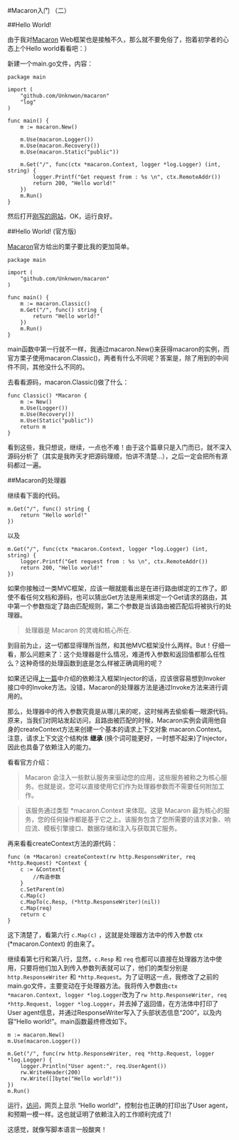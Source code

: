 #Macaron入门 （二）

##Hello World!

由于我对[Macaron](https://github.com/Unknwon/macaron) Web框架也是接触不久，那么就不要免俗了，抱着初学者的心态上个Hello world看看吧：）

新建一个main.go文件，内容：
	
	package main

	import (
		"github.com/Unknwon/macaron"
		"log"
	)

	func main() {
		m := macaron.New()

		m.Use(macaron.Logger())
		m.Use(macaron.Recovery())
		m.Use(macaron.Static("public"))

		m.Get("/", func(ctx *macaron.Context, logger *log.Logger) (int, string) {
			logger.Printf("Get request from : %s \n", ctx.RemoteAddr())
			return 200, "Hello world!"
		})
		m.Run()
	}

然后打开[刚写的网站](http://127.0.0.1:4000)，OK，运行良好。

##Hello World! (官方版)

[Macaron](https://github.com/Unknwon/macaron)官方给出的栗子要比我的更加简单。

	package main

	import (
		"github.com/Unknwon/macaron"
	)

	func main() {
		m := macaron.Classic()
	    m.Get("/", func() string {
	        return "Hello world!"
	    })
	    m.Run()
	}

main函数中第一行就不一样，我通过macaron.New()来获得macaron的实例，而官方栗子使用macaron.Classic()，两者有什么不同呢？答案是，除了用到的中间件不同，其他没什么不同的。

去看看源码，macaron.Classic()做了什么：

	func Classic() *Macaron {
		m := New()
		m.Use(Logger())
		m.Use(Recovery())
		m.Use(Static("public"))
		return m
	}

看到这些，我只想说，继续，一点也不难！由于这个篇章只是入门而已，就不深入源码分析了（其实是我昨天才把源码理顺，怕讲不清楚...），之后一定会把所有源码都过一遍。

##Macaron的处理器

继续看下面的代码。

	m.Get("/", func() string {
        return "Hello world!"
    })

以及

	m.Get("/", func(ctx *macaron.Context, logger *log.Logger) (int, string) {
		logger.Printf("Get request from : %s \n", ctx.RemoteAddr())
		return 200, "Hello world!"
	})

如果你接触过一类MVC框架，应该一眼就能看出是在进行路由绑定的工作了。即使不看任何文档和源码，也可以猜出Get方法是用来绑定一个Get请求的路由，其中第一个参数指定了路由匹配规则，第二个参数是当该路由被匹配后将被执行的处理器。

>处理器是 Macaron 的灵魂和核心所在.

到目前为止，这一切都显得理所当然，和其他MVC框架没什么两样。But！仔细一看，那么问题来了：这个处理器是什么情况，难道传入参数和返回值都那么任性么？这种奇怪的处理函数到底是怎么样被正确调用的呢？

如果还记得[上一篇](https://github.com/julycw/JulyNotes/blob/master/%E5%AD%A6%E4%B9%A0Macaron/Macaron%E7%9A%84%E5%9F%BA%E7%A1%80%20-%20%E4%BE%9D%E8%B5%96%E6%B3%A8%E5%85%A5.md)中介绍的依赖注入框架Injector的话，应该很容易想到Invoker接口中的Invoke方法。没错，Macaron的处理器方法是通过Invoke方法来进行调用的。

那么，处理器中的传入参数究竟是从哪儿来的呢，这时候再去偷偷看一眼源代码。原来，当我们对网站发起访问，且路由被匹配的时候，Macaron实例会调用他自身的createContext方法来创建一个基本的请求上下文对象 macaron.Context。注意，请求上下文这个结构体 __继承__ (换个词可能更好，一时想不起来)了Injector，因此也具备了依赖注入的能力。

看看官方介绍：

> Macaron 会注入一些默认服务来驱动您的应用，这些服务被称之为核心服务。也就是说，您可以直接使用它们作为处理器参数而不需要任何附加工作。

>该服务通过类型 *macaron.Context 来体现。这是 Macaron 最为核心的服务，您的任何操作都是基于它之上。该服务包含了您所需要的请求对象、响应流、模板引擎接口、数据存储和注入与获取其它服务。

再来看看createContext方法的源代码：

	func (m *Macaron) createContext(rw http.ResponseWriter, req *http.Request) *Context {
		c := &Context{
			//构造参数
		}
		c.SetParent(m)
		c.Map(c)
		c.MapTo(c.Resp, (*http.ResponseWriter)(nil))
		c.Map(req)
		return c
	}

这下清楚了，看第六行 `c.Map(c)` ，这就是处理器方法中的传入参数 ctx (*macaron.Context) 的由来了。

继续看第七行和第八行，显然，`c.Resp` 和 `req` 也都可以直接在处理器方法中使用，只要将他们加入到传入参数列表就可以了，他们的类型分别是 `http.ResponseWriter` 和 `*http.Request`。为了证明这一点，我修改了之前的main.go文件，主要变动在于处理器方法。我将传入参数由`ctx *macaron.Context, logger *log.Logger`改为了`rw http.ResponseWriter, req *http.Request, logger *log.Logger`，并去掉了返回值，在方法体中打印了User agent信息，并通过ResponseWriter写入了头部状态信息“200”，以及内容“Hello world!”。main函数最终修改如下。

	m := macaron.New()
	m.Use(macaron.Logger())

	m.Get("/", func(rw http.ResponseWriter, req *http.Request, logger *log.Logger) {
		logger.Println("User agent:", req.UserAgent())
		rw.WriteHeader(200)
		rw.Write([]byte("Hello world!"))
	})
	m.Run()

运行，[访问](http://127.0.0.1:4000)，网页上显示 “Hello world!”，控制台也正确的打印出了User agent，和预期一模一样。这也就证明了依赖注入的工作顺利完成了!

这感觉，就像写脚本语言一般酸爽！


